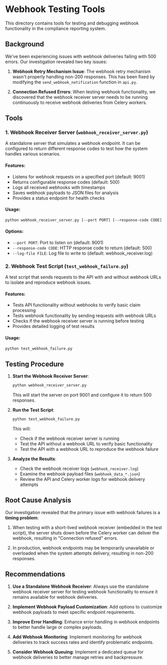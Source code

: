 # Webhook Testing Tools

This directory contains tools for testing and debugging webhook functionality in the compliance reporting system.

## Background

We've been experiencing issues with webhook deliveries failing with 500 errors. Our investigation revealed two key issues:

1. **Webhook Retry Mechanism Issue**: The webhook retry mechanism wasn't properly handling non-200 responses. This has been fixed by modifying the `send_webhook_notification` function in `api.py`.

2. **Connection Refused Errors**: When testing webhook functionality, we discovered that the webhook receiver server needs to be running continuously to receive webhook deliveries from Celery workers.

## Tools

### 1. Webhook Receiver Server (`webhook_receiver_server.py`)

A standalone server that simulates a webhook endpoint. It can be configured to return different response codes to test how the system handles various scenarios.

#### Features:
- Listens for webhook requests on a specified port (default: 9001)
- Returns configurable response codes (default: 500)
- Logs all received webhooks with timestamps
- Saves webhook payloads to JSON files for analysis
- Provides a status endpoint for health checks

#### Usage:
```bash
python webhook_receiver_server.py [--port PORT] [--response-code CODE] [--log-file FILE]
```

#### Options:
- `--port PORT`: Port to listen on (default: 9001)
- `--response-code CODE`: HTTP response code to return (default: 500)
- `--log-file FILE`: Log file to write to (default: webhook_receiver.log)

### 2. Webhook Test Script (`test_webhook_failure.py`)

A test script that sends requests to the API with and without webhook URLs to isolate and reproduce webhook issues.

#### Features:
- Tests API functionality without webhooks to verify basic claim processing
- Tests webhook functionality by sending requests with webhook URLs
- Checks if the webhook receiver server is running before testing
- Provides detailed logging of test results

#### Usage:
```bash
python test_webhook_failure.py
```

## Testing Procedure

1. **Start the Webhook Receiver Server**:
   ```bash
   python webhook_receiver_server.py
   ```
   This will start the server on port 9001 and configure it to return 500 responses.

2. **Run the Test Script**:
   ```bash
   python test_webhook_failure.py
   ```
   This will:
   - Check if the webhook receiver server is running
   - Test the API without a webhook URL to verify basic functionality
   - Test the API with a webhook URL to reproduce the webhook failure

3. **Analyze the Results**:
   - Check the webhook receiver logs (`webhook_receiver.log`)
   - Examine the webhook payload files (`webhook_data_*.json`)
   - Review the API and Celery worker logs for webhook delivery attempts

## Root Cause Analysis

Our investigation revealed that the primary issue with webhook failures is a **timing problem**:

1. When testing with a short-lived webhook receiver (embedded in the test script), the server shuts down before the Celery worker can deliver the webhook, resulting in "Connection refused" errors.

2. In production, webhook endpoints may be temporarily unavailable or overloaded when the system attempts delivery, resulting in non-200 responses.

## Recommendations

1. **Use a Standalone Webhook Receiver**: Always use the standalone webhook receiver server for testing webhook functionality to ensure it remains available for webhook deliveries.

2. **Implement Webhook Payload Customization**: Add options to customize webhook payloads to meet specific endpoint requirements.

3. **Improve Error Handling**: Enhance error handling in webhook endpoints to better handle large or complex payloads.

4. **Add Webhook Monitoring**: Implement monitoring for webhook deliveries to track success rates and identify problematic endpoints.

5. **Consider Webhook Queuing**: Implement a dedicated queue for webhook deliveries to better manage retries and backpressure.